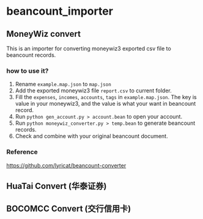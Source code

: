 # beancount_importer

## MoneyWiz convert
This is an importer for converting moneywiz3 exported csv file to beancount records.

### how to use it?
1. Rename `example.map.json` to `map.json`
2. Add the exported moneywiz3 file `report.csv` to current folder.
3. Fill the `expenses`, `incomes`, `accounts`, `tags` in `example.map.json`. The key is value in your moneywiz3, and the value is what your want in beancount record.
4. Run `python gen_account.py > account.bean` to open your account.
5. Run `python moneywiz_converter.py > temp.bean` to generate beancount records.
6. Check and combine with your original beancount document.


### Reference
https://github.com/lyricat/beancount-converter

## HuaTai Convert (华泰证券)

## BOCOMCC Convert (交行信用卡)